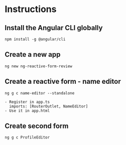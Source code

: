  # Instructions
 ## Install the Angular CLI globally
 ```
 npm install -g @angular/cli
 ```
 ## Create a new app
 ```
 ng new ng-reactive-form-review
 ```
 ## Create a reactive form - name editor
 ```
 ng g c name-editor --standalone
 ```
    - Register in app.ts
      imports: [RouterOutlet, NameEditor]
    - Use it in app.html
## Create second form
```
ng g c ProfileEditor
```